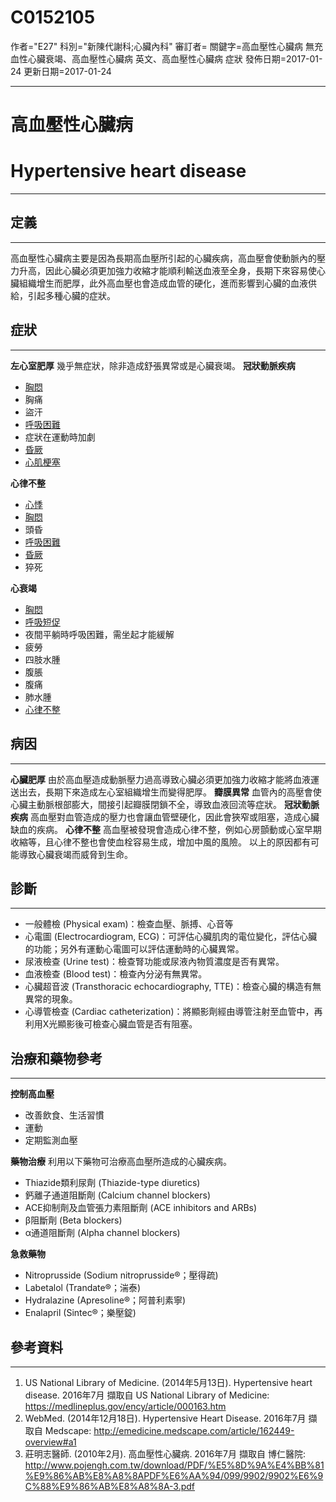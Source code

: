 # C0152105
作者="E27"
科別="新陳代謝科;心臟內科"
審訂者=
關鍵字=高血壓性心臟病 無充血性心臟衰竭、高血壓性心臟病 英文、高血壓性心臟病 症狀
發佈日期=2017-01-24
更新日期=2017-01-24

----------
# 高血壓性心臟病
# Hypertensive heart disease
----------
## 定義
----------

高血壓性心臟病主要是因為長期高血壓所引起的心臟疾病，高血壓會使動脈內的壓力升高，因此心臟必須更加強力收縮才能順利輸送血液至全身，長期下來容易使心臟組織增生而肥厚，此外高血壓也會造成血管的硬化，進而影響到心臟的血液供給，引起多種心臟的症狀。

## 症狀
----------

**左心室肥厚**
幾乎無症狀，除非造成舒張異常或是心臟衰竭。
**冠狀動脈疾病**

- [胸悶](C0242073)
- 胸痛
- 盜汗
- [呼吸困難](C0013404)
- 症狀在運動時加劇
- [昏厥](C0039070)
- [心肌梗塞](C0027051)

**心律不整**

- [心悸](C0030252)
- [胸悶](C0242073)
- 頭昏
- [呼吸困難](C0013404)
- [昏厥](C0039070)
- 猝死

**心衰竭**

- [胸悶](C0242073)
- [呼吸短促](C0013404X)
- 夜間平躺時呼吸困難，需坐起才能緩解
- 疲勞
- 四肢水腫
- 腹脹
- 腹痛
- 肺水腫
- [心律不整](C0003811)
## 病因
----------

**心臟肥厚**
由於高血壓造成動脈壓力過高導致心臟必須更加強力收縮才能將血液運送出去，長期下來造成左心室組織增生而變得肥厚。
**瓣膜異常**
血管內的高壓會使心臟主動脈根部膨大，間接引起瓣膜閉鎖不全，導致血液回流等症狀。
**冠狀動脈疾病**
高血壓對血管造成的壓力也會讓血管壁硬化，因此會狹窄或阻塞，造成心臟缺血的疾病。
**心律不整**
高血壓被發現會造成心律不整，例如心房顫動或心室早期收縮等，且心律不整也會使血栓容易生成，增加中風的風險。
以上的原因都有可能導致心臟衰竭而威脅到生命。

## 診斷
----------
- 一般體檢 (Physical exam)：檢查血壓、脈搏、心音等
- 心電圖 (Electrocardiogram, ECG)：可評估心臟肌肉的電位變化，評估心臟的功能；另外有運動心電圖可以評估運動時的心臟異常。
- 尿液檢查 (Urine test)：檢查腎功能或尿液內物質濃度是否有異常。
- 血液檢查 (Blood test)：檢查內分泌有無異常。
- 心臟超音波 (Transthoracic echocardiography, TTE)：檢查心臟的構造有無異常的現象。
- 心導管檢查 (Cardiac catheterization)：將顯影劑經由導管注射至血管中，再利用X光顯影後可檢查心臟血管是否有阻塞。
## 治療和藥物參考
----------

**控制高血壓**

- 改善飲食、生活習慣
- 運動
- 定期監測血壓

**藥物治療**
利用以下藥物可治療高血壓所造成的心臟疾病。

- Thiazide類利尿劑 (Thiazide-type diuretics)
- 鈣離子通道阻斷劑 (Calcium channel blockers)
- ACE抑制劑及血管張力素阻斷劑 (ACE inhibitors and ARBs)
- β阻斷劑 (Beta blockers)
- α通道阻斷劑 (Alpha channel blockers)

**急救藥物**

- Nitroprusside (Sodium nitroprusside®；壓得疏)
- Labetalol (Trandate®；湍泰)
- Hydralazine (Apresoline®；阿普利素寧)
- Enalapril (Sintec®；樂壓錠)
## 參考資料
----------
1. US National Library of Medicine. (2014年5月13日). Hypertensive heart disease. 2016年7月 擷取自 US National Library of Medicine: https://medlineplus.gov/ency/article/000163.htm
2. WebMed. (2014年12月18日). Hypertensive Heart Disease. 2016年7月 擷取自 Medscape: http://emedicine.medscape.com/article/162449-overview#a1
3. 莊明志醫師. (2010年2月). 高血壓性心臟病. 2016年7月 擷取自 博仁醫院: http://www.pojengh.com.tw/download/PDF/%E5%8D%9A%E4%BB%81%E9%86%AB%E8%A8%8APDF%E6%AA%94/099/9902/9902%E6%9C%88%E9%86%AB%E8%A8%8A-3.pdf



